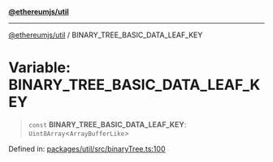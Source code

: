 [**@ethereumjs/util**](../README.md)

***

[@ethereumjs/util](../README.md) / BINARY\_TREE\_BASIC\_DATA\_LEAF\_KEY

# Variable: BINARY\_TREE\_BASIC\_DATA\_LEAF\_KEY

> `const` **BINARY\_TREE\_BASIC\_DATA\_LEAF\_KEY**: `Uint8Array`\<`ArrayBufferLike`\>

Defined in: [packages/util/src/binaryTree.ts:100](https://github.com/ethereumjs/ethereumjs-monorepo/blob/master/packages/util/src/binaryTree.ts#L100)
